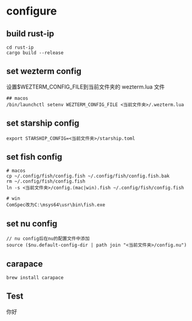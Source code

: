 # configure

## build rust-ip

``` fish
cd rust-ip
cargo build --release
```

## set wezterm config

设置$WEZTERM_CONFIG_FILE到当前文件夹的 wezterm.lua 文件

```fish
## macos
/bin/launchctl setenv WEZTERM_CONFIG_FILE <当前文件夹>/.wezterm.lua
```

## set starship config

```fish
export STARSHIP_CONFIG=<当前文件夹>/starship.toml
```

## set fish config

```fish
# macos
cp ~/.config/fish/config.fish ~/.config/fish/config.fish.bak
rm ~/.config/fish/config.fish
ln -s <当前文件夹>/config.(mac|win).fish ~/.config/fish/config.fish
```

```fish
# win
ComSpec改为C:\msys64\usr\bin\fish.exe
```

## set nu config

```nu
// nu config后在nu的配置文件中添加
source ($nu.default-config-dir | path join "<当前文件夹>/config.nu")
```

## carapace

``` nu
brew install carapace
```

## Test
你好
